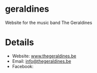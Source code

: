 # geraldines
Website for the music band The Geraldines

# Details
- Website: www.thegeraldines.be
- Email: info@thegeraldines.be
- Facebook: 

